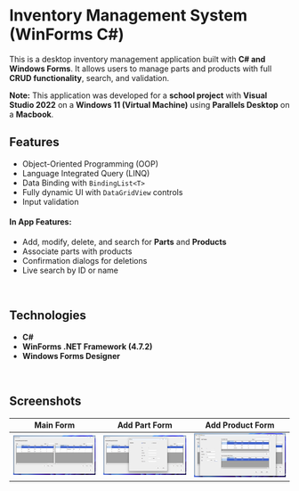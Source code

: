 ﻿# Inventory Management System (WinForms C#)

This is a desktop inventory management application built with **C# and Windows Forms**. It allows users to manage parts and products with full **CRUD functionality**, search, and validation.

**Note:**
This application was developed for a **school project** with **Visual Studio 2022** on a **Windows 11 (Virtual Machine)** using **Parallels Desktop** on a **Macbook**.
<br>

## Features

- Object-Oriented Programming (OOP)
- Language Integrated Query (LINQ)
- Data Binding with `BindingList<T>`
- Fully dynamic UI with `DataGridView` controls
- Input validation

#### In App Features:
- Add, modify, delete, and search for **Parts** and **Products**
- Associate parts with products
- Confirmation dialogs for deletions
- Live search by ID or name

<br>

## Technologies

- **C#**
- **WinForms .NET Framework (4.7.2)**
- **Windows Forms Designer**


<br>

## Screenshots

| Main Form | Add Part Form | Add Product Form |
|-----------|------------------|------------------|
| ![MainForm](screenshots/mainform.png) | ![AddPart](screenshots/addpart.png) | ![AddProduct](screenshots/addproduct.png) |

